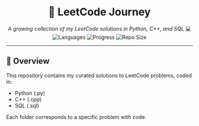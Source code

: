 <h1 align="center">🚀 LeetCode Journey</h1>
<p align="center">
  <i>A growing collection of my LeetCode solutions in Python, C++, and SQL </i>💻<br>
  <img src="https://img.shields.io/badge/Language-Python%20%7C%20C%2B%2B%20%7C%20SQL-blue?style=flat-square" alt="Languages">
  <img src="https://img.shields.io/badge/Problems%20Solved-Growing-success?style=flat-square&color=brightgreen" alt="Progress">
  <img src="https://img.shields.io/github/repo-size/GitikaGoyal/leetcode-journey?style=flat-square" alt="Repo Size">
</p>

---

## 📌 Overview

This repository contains my curated solutions to LeetCode problems, coded in:
- Python (.py)
- C++ (.cpp)
- SQL (.sql)

Each folder corresponds to a specific problem with code.  


